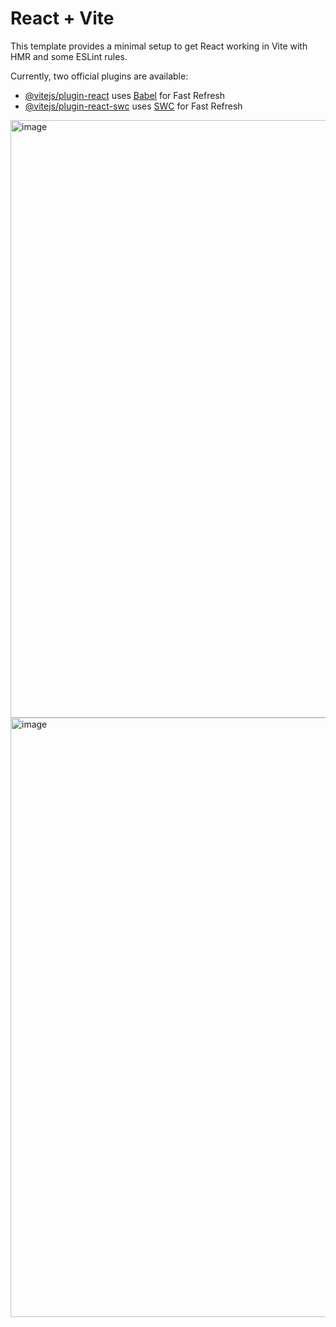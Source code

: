 # React + Vite

This template provides a minimal setup to get React working in Vite with HMR and some ESLint rules.

Currently, two official plugins are available:

- [@vitejs/plugin-react](https://github.com/vitejs/vite-plugin-react/blob/main/packages/plugin-react/README.md) uses [Babel](https://babeljs.io/) for Fast Refresh
- [@vitejs/plugin-react-swc](https://github.com/vitejs/vite-plugin-react-swc) uses [SWC](https://swc.rs/) for Fast Refresh



<img width="956" alt="image" src="https://github.com/pavithra026/React-News-App/assets/83458034/2ed766e4-6368-4250-b014-b571413d89a4">
<br>
<img width="959" alt="image" src="https://github.com/pavithra026/React-News-App/assets/83458034/83efdb23-702a-473d-b131-90bf1673c15c">

